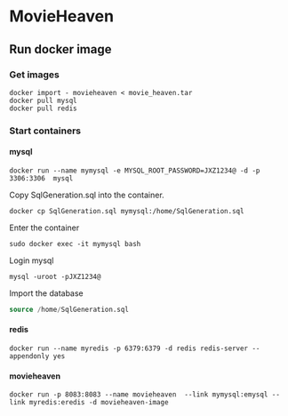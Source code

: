 # MovieHeaven
##  Run docker image
### Get images
```shell
docker import - movieheaven < movie_heaven.tar
docker pull mysql
docker pull redis
```
### Start containers
#### mysql
```shell
docker run --name mymysql -e MYSQL_ROOT_PASSWORD=JXZ1234@ -d -p 3306:3306  mysql
```
Copy SqlGeneration.sql into the container.
```shell
docker cp SqlGeneration.sql mymysql:/home/SqlGeneration.sql
```
Enter the container
```shell
sudo docker exec -it mymysql bash
```
Login mysql
```shell
mysql -uroot -pJXZ1234@
```
Import the database
```sql
source /home/SqlGeneration.sql
```
#### redis
```shell
docker run --name myredis -p 6379:6379 -d redis redis-server --appendonly yes
```
#### movieheaven
```shell
docker run -p 8083:8083 --name movieheaven  --link mymysql:emysql --link myredis:eredis -d movieheaven-image
```